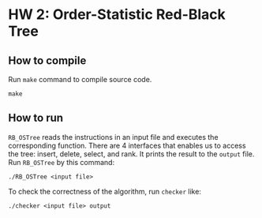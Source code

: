 # HW 2: Order-Statistic Red-Black Tree

## How to compile
Run `make` command to compile source code.
```
make
```

## How to run
`RB_OSTree` reads the instructions in an input file and executes the corresponding function. There are 4 interfaces that enables us to access the tree: insert, delete, select, and rank. It prints the result to the `output` file.
Run `RB_OSTree` by this command:
```
./RB_OSTree <input file>
```

To check the correctness of the algorithm, run `checker` like:
```
./checker <input file> output
```

